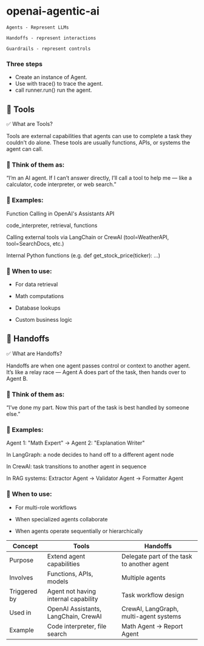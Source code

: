 # openai-agentic-ai

```
Agents - Represent LLMs

Handoffs - represent interactions

Guardrails - represent controls
```

### Three steps
- Create an instance of Agent.
- Use with trace() to trace the agent.
- call runner.run() run the agent.

## 🔧 Tools

✅ What are Tools?

Tools are external capabilities that agents can use to complete a task they couldn't do alone. These tools are usually functions, APIs, or systems the agent can call.

### 🧠 Think of them as:

“I’m an AI agent. If I can’t answer directly, I’ll call a tool to help me — like a calculator, code interpreter, or web search.”

### 📌 Examples:

Function Calling in OpenAI's Assistants API

code_interpreter, retrieval, functions

Calling external tools via LangChain or CrewAI (tool=WeatherAPI, tool=SearchDocs, etc.)

Internal Python functions (e.g. def get_stock_price(ticker): ...)

### 🧪 When to use:

- For data retrieval

- Math computations

- Database lookups

- Custom business logic


## 🤝 Handoffs

✅ What are Handoffs?

Handoffs are when one agent passes control or context to another agent. It’s like a relay race — Agent A does part of the task, then hands over to Agent B.

### 🧠 Think of them as:

“I’ve done my part. Now this part of the task is best handled by someone else.”

### 📌 Examples:

Agent 1: "Math Expert" → Agent 2: "Explanation Writer"

In LangGraph: a node decides to hand off to a different agent node

In CrewAI: task transitions to another agent in sequence

In RAG systems: Extractor Agent → Validator Agent → Formatter Agent

### 🧪 When to use:
- For multi-role workflows

- When specialized agents collaborate

- When agents operate sequentially or hierarchically


| Concept      | Tools                                | Handoffs                                   |
| ------------ | ------------------------------------ | ------------------------------------------ |
| Purpose      | Extend agent capabilities            | Delegate part of the task to another agent |
| Involves     | Functions, APIs, models              | Multiple agents                            |
| Triggered by | Agent not having internal capability | Task workflow design                       |
| Used in      | OpenAI Assistants, LangChain, CrewAI | CrewAI, LangGraph, multi-agent systems     |
| Example      | Code interpreter, file search        | Math Agent → Report Agent                  |


